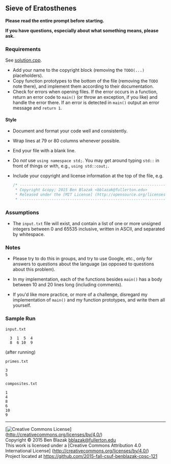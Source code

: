 ## Sieve of Eratosthenes

**Please read the entire prompt before starting.**

**If you have questions, especially about what something means, please ask.**

### Requirements

See [solution.cpp](./solution.cpp).

- Add your name to the copyright block (removing the `TODO(...)` placeholders).
- Copy function prototypes to the bottom of the file (removing the `TODO` note
  there), and implement them according to their documentation.
- Check for errors when opening files.  If the error occurs in a function,
  return an error code to `main()` (or throw an exception, if you like) and
  handle the error there.  If an error is detected in `main()` output an error
  message and `return 1`.

#### Style
- Document and format your code well and consistently.
- Wrap lines at 79 or 80 columns whenever possible.
- End your file with a blank line.
- Do *not* use `using namespace std;`.  You may get around typing `std::` in
  front of things or with, e.g., `using std::cout;`.
- Include your copyright and license information at the top of the file, e.g.

  ```c++
  /* ----------------------------------------------------------------------------
   * Copyright &copy; 2015 Ben Blazak <bblazak@fullerton.edu>
   * Released under the [MIT License] (http://opensource.org/licenses/MIT)
   * ------------------------------------------------------------------------- */
  ```

### Assumptions

- The `input.txt` file will exist, and contain a list of one or more unsigned
  integers between 0 and 65535 inclusive, written in ASCII, and separated by
  whitespace.

### Notes

- Please try to do this in groups, and try to use Google, etc., only for
  answers to questions about the language (as opposed to questions about this
  problem).

- In my implementation, each of the functions besides `main()` has a body
  between 10 and 20 lines long (including comments).

- If you'd like more practice, or more of a challenge, disregard my
  implementation of `main()` and my function prototypes, and write them all
  yourself.

### Sample Run

`input.txt`
```
  3  1  5  4
  8  6 10  9
```

(after running)

`primes.txt`
```
3
5
```

`composites.txt`
```
1
4
8
6
10
9
```


-------------------------------------------------------------------------------
[![Creative Commons License](https://i.creativecommons.org/l/by/4.0/88x31.png)]
(http://creativecommons.org/licenses/by/4.0/)  
Copyright &copy; 2015 Ben Blazak <bblazak@fullerton.edu>  
This work is licensed under a [Creative Commons Attribution 4.0 International
License] (http://creativecommons.org/licenses/by/4.0/)  
Project located at <https://github.com/2015-fall-csuf-benblazak-cpsc-121>

